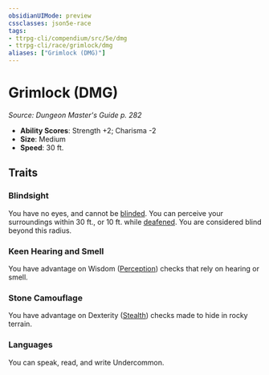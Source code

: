 ```yaml
---
obsidianUIMode: preview
cssclasses: json5e-race
tags:
- ttrpg-cli/compendium/src/5e/dmg
- ttrpg-cli/race/grimlock/dmg
aliases: ["Grimlock (DMG)"]
---
```

# Grimlock (DMG)
*Source: Dungeon Master's Guide p. 282*  


- **Ability Scores**: Strength +2; Charisma -2
- **Size**: Medium
- **Speed**: 30 ft.

## Traits

### Blindsight

You have no eyes, and cannot be [blinded](Misc%20Files/CLI/rules/conditions.md#Blinded). You can perceive your surroundings within 30 ft., or 10 ft. while [deafened](Misc%20Files/CLI/rules/conditions.md#Deafened). You are considered blind beyond this radius.

### Keen Hearing and Smell

You have advantage on Wisdom ([Perception](Misc%20Files/CLI/rules/skills.md#Perception)) checks that rely on hearing or smell.

### Stone Camouflage

You have advantage on Dexterity ([Stealth](Misc%20Files/CLI/rules/skills.md#Stealth)) checks made to hide in rocky terrain.

### Languages

You can speak, read, and write Undercommon.